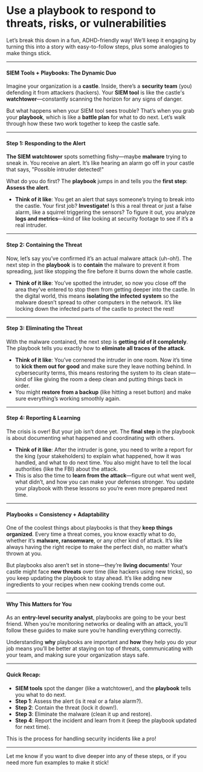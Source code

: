# Use a playbook to respond to threats, risks, or vulnerabilities

Let’s break this down in a fun, ADHD-friendly way! We’ll keep it engaging by turning this into a story with easy-to-follow steps, plus some analogies to make things stick.

***

#### **SIEM Tools + Playbooks: The Dynamic Duo**

Imagine your organization is a **castle**. Inside, there’s a **security team** (you) defending it from attackers (hackers). Your **SIEM tool** is like the castle's **watchtower**—constantly scanning the horizon for any signs of danger.

But what happens when your SIEM tool sees trouble? That’s when you grab your **playbook**, which is like a **battle plan** for what to do next. Let’s walk through how these two work together to keep the castle safe.

***

#### **Step 1: Responding to the Alert**

**The SIEM watchtower** spots something fishy—maybe **malware** trying to sneak in. You receive an alert. It’s like hearing an alarm go off in your castle that says, "Possible intruder detected!"

What do you do first? The **playbook** jumps in and tells you the **first step**: **Assess the alert**.

* **Think of it like**: You get an alert that says someone’s trying to break into the castle. Your first job? **Investigate!** Is this a real threat or just a false alarm, like a squirrel triggering the sensors? To figure it out, you analyze **logs and metrics**—kind of like looking at security footage to see if it’s a real intruder.

***

#### **Step 2: Containing the Threat**

Now, let’s say you’ve confirmed it’s an actual malware attack (uh-oh!). The next step in the **playbook** is to **contain** the malware to prevent it from spreading, just like stopping the fire before it burns down the whole castle.

* **Think of it like**: You’ve spotted the intruder, so now you close off the area they’ve entered to stop them from getting deeper into the castle. In the digital world, this means **isolating the infected system** so the malware doesn’t spread to other computers in the network. It’s like locking down the infected parts of the castle to protect the rest!

***

#### **Step 3: Eliminating the Threat**

With the malware contained, the next step is **getting rid of it completely**. The playbook tells you exactly how to **eliminate all traces of the attack**.

* **Think of it like**: You’ve cornered the intruder in one room. Now it’s time to **kick them out for good** and make sure they leave nothing behind. In cybersecurity terms, this means restoring the system to its clean state—kind of like giving the room a deep clean and putting things back in order.
* You might **restore from a backup** (like hitting a reset button) and make sure everything’s working smoothly again.

***

#### **Step 4: Reporting & Learning**

The crisis is over! But your job isn’t done yet. The **final step** in the playbook is about documenting what happened and coordinating with others.

* **Think of it like**: After the intruder is gone, you need to write a report for the king (your stakeholders) to explain what happened, how it was handled, and what to do next time. You also might have to tell the local authorities (like the FBI) about the attack.
* This is also the time to **learn from the attack**—figure out what went well, what didn’t, and how you can make your defenses stronger. You update your playbook with these lessons so you’re even more prepared next time.

***

#### **Playbooks = Consistency + Adaptability**

One of the coolest things about playbooks is that they **keep things organized**. Every time a threat comes, you know exactly what to do, whether it’s **malware, ransomware**, or any other kind of attack. It’s like always having the right recipe to make the perfect dish, no matter what’s thrown at you.

But playbooks also aren’t set in stone—they’re **living documents**! Your castle might face **new threats** over time (like hackers using new tricks), so you keep updating the playbook to stay ahead. It’s like adding new ingredients to your recipes when new cooking trends come out.

***

#### **Why This Matters for You**

As an **entry-level security analyst**, playbooks are going to be your best friend. When you’re monitoring networks or dealing with an attack, you’ll follow these guides to make sure you’re handling everything correctly.

Understanding **why** playbooks are important and **how** they help you do your job means you’ll be better at staying on top of threats, communicating with your team, and making sure your organization stays safe.

***

#### **Quick Recap**:

* **SIEM tools** spot the danger (like a watchtower), and the **playbook** tells you what to do next.
* **Step 1**: Assess the alert (is it real or a false alarm?).
* **Step 2**: Contain the threat (lock it down!).
* **Step 3**: Eliminate the malware (clean it up and restore).
* **Step 4**: Report the incident and learn from it (keep the playbook updated for next time).

This is the process for handling security incidents like a pro!

***

Let me know if you want to dive deeper into any of these steps, or if you need more fun examples to make it stick!
